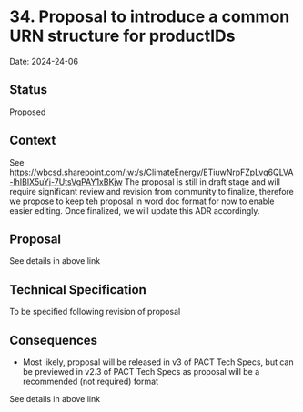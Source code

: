 # 34. Proposal to introduce a common URN structure for productIDs 

Date: 2024-24-06

## Status

Proposed

## Context

See https://wbcsd.sharepoint.com/:w:/s/ClimateEnergy/ETiuwNrpFZpLvq6QLVA-lhIBlX5uYj-7UtsVgPAY1xBKjw
The proposal is still in draft stage and will require significant review and revision from community to finalize, therefore we propose to keep teh proposal in word doc format for now to enable easier editing. Once finalized, we will update this ADR accordingly.

## Proposal

See details in above link

## Technical Specification

To be specified following revision of proposal

## Consequences
- Most likely, proposal will be released in v3 of PACT Tech Specs, but can be previewed in v2.3 of PACT Tech Specs as proposal will be a recommended (not required) format

See details in above link
